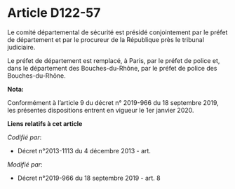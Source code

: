 # Article D122-57

Le comité départemental de sécurité est présidé conjointement par le préfet de département et par le procureur de la
République près le   tribunal judiciaire. 

Le préfet de département est remplacé, à Paris, par le préfet de police et, dans le département des Bouches-du-Rhône, par le
préfet de police des Bouches-du-Rhône.

**Nota:**

Conformément à l’article 9 du décret n° 2019-966 du 18 septembre 2019, les présentes dispositions entrent en vigueur le 1er
janvier 2020.

**Liens relatifs à cet article**

_Codifié par_:

  - Décret n°2013-1113 du 4 décembre 2013 - art.

_Modifié par_:

  - Décret n°2019-966 du 18 septembre 2019 - art. 8
